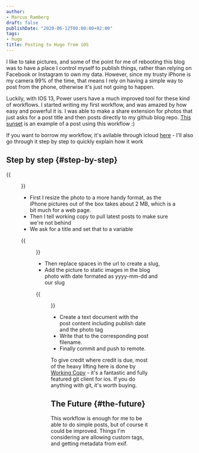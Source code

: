 ```yaml
---
author:
- Marcus Ramberg
draft: false
publishDate: "2020-06-12T00:00:00+02:00"
tags:
- hugo
title: Posting to Hugo from iOS
---
```


I like to take pictures, and some of the point for me of rebooting this blog was to have a place I control myself
to publish things, rather than relying on Facebook or Instagram to own my data. However, since my trusty iPhone is
my camera 99% of the time, that means I rely on having a simple way to post from the phone, otherwise it's just not
going to happen.

Luckily, with IOS 13, Power users have a much improved tool for these kind of workflows. I started writing my first
workflow, and was amazed by how easy and powerful it is. I was able to make a share extension for photos that just
asks for a post title and then posts directly to my github blog repo. [This
sunset](https://marcus.nordaaker.com/post/2020-06-11-oslo-sunset/) is an example of a post using this workflow :)

If you want to borrow my workflow, it's avilable through icloud
[here](https://www.icloud.com/shortcuts/99d972dc7de74d29aee41f1e089953c3) - I'll also go through it step by step to
quickly explain how it work

## Step by step {#step-by-step}

{{<figure alt="Workflow Part 1" src="/images/ios-hugo-photos-1.jpg">}}

- First I resize the photo to a more handy format, as the iPhone pictures out of the box takes about 2 MB, which is a
  bit much for a web page.
- Then I tell working copy to pull latest posts to make sure we're not behind
- We ask for a title and set that to a variable

{{<figure alt="Workflow Part 2" src="/images/ios-hugo-photos-2.jpg">}}

- Then replace spaces in the url to create a slug,
- Add the picture to static images in the blog photo with date formated as yyyy-mm-dd and our slug

{{<figure alt="Workflow Part 3" src="/images/ios-hugo-photos-3.jpg">}}

- Create a text document with the post content including publish date and the photo tag
- Write that to the corresponding post filename.
- Finally commit and push to remote.

To give credit where credit is due, most of the heavy lifting here is done by [Working
Copy](https://workingcopyapp.com/) - it's a fantastic and fully featured git client for ios. If you do anything with
git, it's worth buying.

## The Future {#the-future}

This workflow is enough for me to be able to do simple posts, but of course it could be improved. Things I'm
considering are allowing custom tags, and getting metadata from exif.
